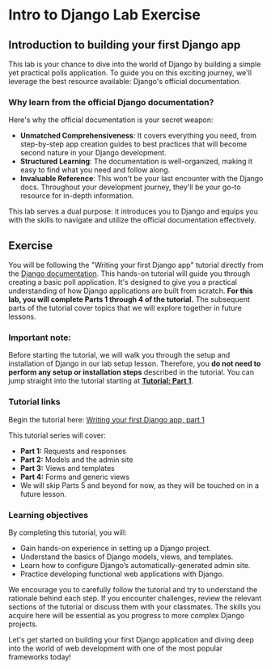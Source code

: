 <h1>
  <span class="headline">Intro to Django Lab</span>
  <span class="subhead">Exercise</span>
</h1>

## Introduction to building your first Django app

This lab is your chance to dive into the world of Django by building a simple yet practical polls application. To guide you on this exciting journey, we'll leverage the best resource available: Django's official documentation.

### Why learn from the official Django documentation?

Here's why the official documentation is your secret weapon:

- **Unmatched Comprehensiveness**: It covers everything you need, from step-by-step app creation guides to best practices that will become second nature in your Django development.
- **Structured Learning**: The documentation is well-organized, making it easy to find what you need and follow along.
- **Invaluable Reference**: This won't be your last encounter with the Django docs. Throughout your development journey, they'll be your go-to resource for in-depth information. 


This lab serves a dual purpose: it introduces you to Django and equips you with the skills to navigate and utilize the official documentation effectively.

## Exercise

You will be following the "Writing your first Django app" tutorial directly from the [Django documentation](https://docs.djangoproject.com/en/5.0/). This hands-on tutorial will guide you through creating a basic poll application. It's designed to give you a practical understanding of how Django applications are built from scratch. **For this lab, you will complete Parts 1 through 4 of the tutorial.** The subsequent parts of the tutorial cover topics that we will explore together in future lessons.

### Important note:

Before starting the tutorial, we will walk you through the setup and installation of Django in our lab setup lesson. Therefore, you **do not need to perform any setup or installation steps** described in the tutorial. You can jump straight into the tutorial starting at **[Tutorial: Part 1](https://docs.djangoproject.com/en/5.2/intro/tutorial01/)**.

### Tutorial links

Begin the tutorial here: [Writing your first Django app, part 1](https://docs.djangoproject.com/en/5.0/intro/tutorial01/)

This tutorial series will cover:

- **Part 1:** Requests and responses
- **Part 2:** Models and the admin site
- **Part 3:** Views and templates
- **Part 4:** Forms and generic views
- We will skip Parts 5 and beyond for now, as they will be touched on in a future lesson.

### Learning objectives

By completing this tutorial, you will:

- Gain hands-on experience in setting up a Django project.
- Understand the basics of Django models, views, and templates.
- Learn how to configure Django’s automatically-generated admin site.
- Practice developing functional web applications with Django.

We encourage you to carefully follow the tutorial and try to understand the rationale behind each step. If you encounter challenges, review the relevant sections of the tutorial or discuss them with your classmates. The skills you acquire here will be essential as you progress to more complex Django projects.

Let's get started on building your first Django application and diving deep into the world of web development with one of the most popular frameworks today!
